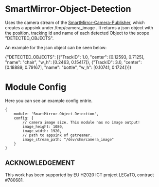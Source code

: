 # SmartMirror-Object-Detection

Uses the camera stream of the [SmartMirror-Camera-Publisher](https://github.com/LEGaTO-SmartMirror/SmartMirror-Camera-Publisher), which creates a appsink under /tmp/camera_image .
It returns a json object with the position, tracking id and name of each detected Object to the scope "DETECTED_OBJECTS".

An example for the json object can be seen below:

{"DETECTED_OBJECTS": [{"TrackID": 1.0, "center": [0.12593, 0.7125], "name": "chair", "w_h": [0.2463, 0.15417]}, {"TrackID": 3.0, "center": [0.18889, 0.79167], "name": "bottle", "w_h": [0.10741, 0.1724]}]}

# Module Config

Here you can see an example config entrie.

```
{
	module: 'SmartMirror-Object-Detection',
	config: {
		// camera image size. This module has no image output!
		image_height: 1080,
		image_width: 1920,
		// path to appsink of gstreamer.
		image_stream_path: "/dev/shm/camera_image"
   	}
} 
```

## ACKNOWLEDGEMENT

This work has been supported by EU H2020 ICT project LEGaTO, contract #780681.
